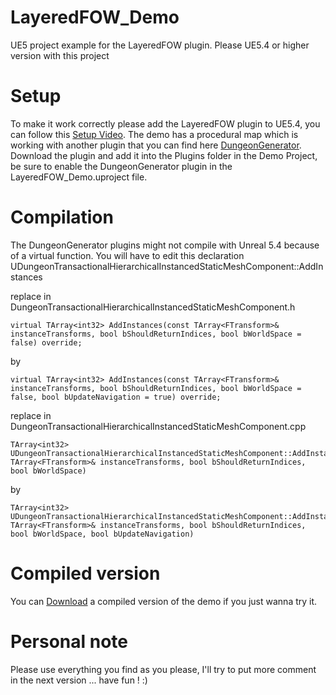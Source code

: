 # LayeredFOW_Demo
UE5 project example for the LayeredFOW plugin. Please UE5.4 or higher version with this project

# Setup

To make it work correctly please add the LayeredFOW plugin to UE5.4, you can follow this [Setup Video](https://www.youtube.com/watch?v=BVz-TQKzHNY).
The demo has a procedural map which is working with another plugin that you can find here [DungeonGenerator](https://github.com/shun126/DungeonGenerator).
Download the plugin and add it into the Plugins folder in the Demo Project, be sure to enable the DungeonGenerator plugin in the LayeredFOW_Demo.uproject file.

# Compilation 

The DungeonGenerator plugins might not compile with Unreal 5.4 because of a virtual function.
You will have to edit this declaration UDungeonTransactionalHierarchicalInstancedStaticMeshComponent::AddInstances

replace in DungeonTransactionalHierarchicalInstancedStaticMeshComponent.h <br />
```
virtual TArray<int32> AddInstances(const TArray<FTransform>& instanceTransforms, bool bShouldReturnIndices, bool bWorldSpace = false) override;
```
by <br />
```
virtual TArray<int32> AddInstances(const TArray<FTransform>& instanceTransforms, bool bShouldReturnIndices, bool bWorldSpace = false, bool bUpdateNavigation = true) override;
```

replace in DungeonTransactionalHierarchicalInstancedStaticMeshComponent.cpp<br />
```
TArray<int32> UDungeonTransactionalHierarchicalInstancedStaticMeshComponent::AddInstances(const TArray<FTransform>& instanceTransforms, bool bShouldReturnIndices, bool bWorldSpace)
```
by <br />
```
TArray<int32> UDungeonTransactionalHierarchicalInstancedStaticMeshComponent::AddInstances(const TArray<FTransform>& instanceTransforms, bool bShouldReturnIndices, bool bWorldSpace, bool bUpdateNavigation)
```

# Compiled version

You can [Download](https://drive.google.com/file/d/1ZCt-VEQb189YmnXKtGEsg_KU8afXwhld/view?usp=sharing) a compiled version of the demo if you just wanna try it.

# Personal note

Please use everything you find as you please, I'll try to put more comment in the next version ... have fun ! :)

